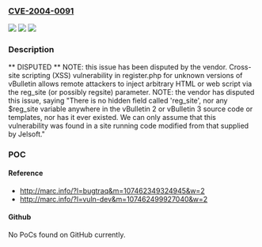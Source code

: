 ### [CVE-2004-0091](https://cve.mitre.org/cgi-bin/cvename.cgi?name=CVE-2004-0091)
![](https://img.shields.io/static/v1?label=Product&message=n%2Fa&color=blue)
![](https://img.shields.io/static/v1?label=Version&message=n%2Fa&color=blue)
![](https://img.shields.io/static/v1?label=Vulnerability&message=n%2Fa&color=brighgreen)

### Description

** DISPUTED **  NOTE: this issue has been disputed by the vendor.  Cross-site scripting (XSS) vulnerability in register.php for unknown versions of vBulletin allows remote attackers to inject arbitrary HTML or web script via the reg_site (or possibly regsite) parameter.  NOTE: the vendor has disputed this issue, saying "There is no hidden field called 'reg_site', nor any $reg_site variable anywhere in the vBulletin 2 or vBulletin 3 source code or templates, nor has it ever existed.  We can only assume that this vulnerability was found in a site running code modified from that supplied by Jelsoft."

### POC

#### Reference
- http://marc.info/?l=bugtraq&m=107462349324945&w=2
- http://marc.info/?l=vuln-dev&m=107462499927040&w=2

#### Github
No PoCs found on GitHub currently.


